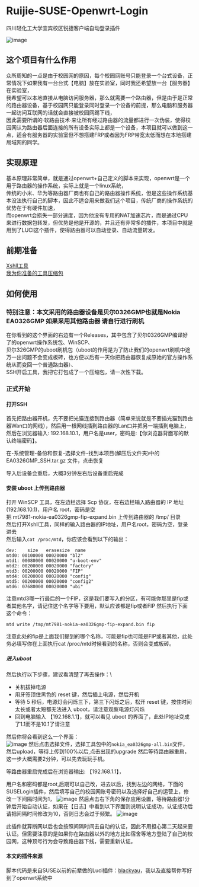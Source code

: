 # Ruijie-SUSE-Openwrt-Login
四川轻化工大学宜宾校区锐捷客户端自动登录插件 

![image](https://github.com/user-attachments/assets/17bdc081-90bf-49cb-a91d-fd00cb5fdc56)


## 这个项目有什么作用

众所周知的一点是由于校园网的原因，每个校园网账号只能登录一个台式设备，正常情况下如果我有一台台式【电脑】放在实验室，同时我还希望放一台【服务器】在实验室，\
我希望可以本地直接从电脑访问服务器，那么就需要一个路由器，但是由于是正常的路由器设备，基于校园网只能登录同时登录一个设备的前提，那么电脑和服务器一起访问互联网的话就会直接被校园网踢下线，\
因此需要所谓的·软路由技术·来让所有经过路由器的流量都进行一次伪装，使得校园网认为路由器后面连接的所有设备实际上都是一个设备，本项目就可以做到这一点，适合有服务器的实验室但不想搭建FRP或者因为FRP带宽太低而想在本地搭建局域网的同学。

## 实现原理

基本原理非常简单，就是通过openwrt+自己定义的脚本来实现，openwrt是一个用于路由器的操作系统，实际上就是一个linux系统，\
传统的小米、华为等路由器厂商也有自己的路由器操作系统，但是这些操作系统基本没法执行自己的脚本，因此不适合用来做我们这个项目，传统厂商的操作系统的优势在于有硬件加速，\
而openwrt会损失一部分速度，因为他没有专用的NAT加速芯片，而是通过CPU来进行数据包转发，但优势是他是开源的，并且还有非常多的插件，本项目中就是用到了LUCI这个插件，使得路由器可以自动登录、自动流量转发。

## 前期准备

[Xshll工具](https://www.xshell.com/zh/free-for-home-school)\
[我为你准备的工具压缩包 ](https://pan.baidu.com/s/19_cwpLHE86uUWZdano5S_w?pwd=szsq)


## 如何使用


### 特别注意：本文采用的路由器设备是贝尔0326GMP也就是Nokia EA0326GMP 如果采用其他路由器 请自行进行刷机

在你看到的这个界面的右边有一个Releases，其中包含了贝尔0326GMP编译好了的openwrt操作系统包、WinSCP、\
贝尔326GMP的uboot刷机包（uboot的作用是为了防止我们的openwrt刷机中途万一出问题不会变成板砖，也方便以后有一天你把路由器恢复成原始的官方操作系统从而变回一个普通路由器）、\
SSH开启工具，我把它打包成了一个压缩包，请一次性下载。

### 正式开始

#### 打开SSH
首先把路由器开机，先不要把光猫连接到路由器（简单来说就是不要插光猫到路由器Wan口的网线），然后用一根网线插到路由器的Lan口并把另一端插到电脑上，然后在浏览器输入: 192.168.10.1，用户名是user，密码是:【你浏览器背面写的默认终端密码】。

在-系统管理-备份和恢复-选择文件-找到本项目(解压后文件夹)中的 EA0326GMP_SSH.tar.gz 文件，点击恢复

导入后设备会重启，大概3分钟左右后设备重启完成

#### 安装 uboot 上传到路由器

打开 WinSCP 工具，在左边栏选择 Scp 协议，在右边栏输入路由器的 IP 地址(192.168.10.1)，用户名 root，密码是空\
把 mt7981-nokia-ea0326gmp-fip-expand.bin 上传到路由器的 /tmp/ 目录 \
然后打开Xshll工具，同样的输入路由器的IP地址，用户名root，密码为空，登录进去\
然后输入`cat /proc/mtd`，你应该会看到以下的输出：
```shell
dev:    size   erasesize  name
mtd0: 00100000 00020000 "bl2"
mtd1: 00080000 00020000 "u-boot-env"
mtd2: 00200000 00020000 "factory"
mtd3: 00200000 00020000 "FIP"
mtd4: 00200000 00020000 "config"
mtd5: 00200000 00020000 "config2"
mtd6: 07680000 00020000 "ubi"
```
注意mtd3哪一行最后的一个FIP，这是我们要写入的分区，有可能你那里是fip或者其他名字，请记住这个名字等下要用，默认应该都是fip或者FIP
然后执行下面这个命令：
```shell
mtd write /tmp/mt7981-nokia-ea0326gmp-fip-expand.bin fip 
```
注意此处的fip是上面我们提到的哪个名称，可能是fip也可能是FIP或者其他，此处务必填写你在上面执行cat /proc/mtd时候看到的名称，否则会变成板砖。
##### 进入uboot
然后执行以下步骤，建议看清楚了再去操作：\
- 关机拔掉电源
- 用牙签顶住黑色的 reset 键，然后插上电源，然后开机
- 等待 5 秒后，电源灯会闪烁三下，第三下闪烁之后，松开 reset 键，按住时间太长或者太短都无法进入 uboot，请注意观察电源灯闪烁
- 回到电脑输入 【192.168.1.1】，就可以看见 uboot 的界面了，此处IP地址变成了1.1而不是10.1了请注意

然后你将会看到这么一个界面：\
![image](https://github.com/user-attachments/assets/d0655870-5006-462a-b245-f9a67e919398)
然后点击选择文件，选择工具包中的`nokia_ea0326gmp-all.bin`文件，然后upload，等待上传到100%以后,点击出现的upgrade 然后等待路由器重启，这一步大概需要2分钟，可以先去玩玩手机。

等路由器重启完成后在浏览器输出: 【192.168.1.1】，

用户名和密码都是root,后期可以自己改，进去以后，找到左边的网络，下面的SUSELogin插件，然后填写自己的校园网账号密码以及选择好自己的运营上，修改一下间隔时间为1，
![image](https://github.com/user-attachments/assets/8572e9f8-fa47-49d4-8e2c-c388bcce76fc)
然后点击右下角的保存应用设置，等待路由器1分钟后开始自动认证，如果在【日志】中看到以下界面则说明认证成功，认证成功后请把间隔时间修改为10，否则日志会过于频繁。
![image](https://github.com/user-attachments/assets/c5df744e-8bfd-41f7-b876-8f5a08df4a8d)

此插件就算断网以后也会按照间隔时间去自动的认证，因此不用担心第二天起来要认证。但需要注意的是如果你在路由器以外的地方比如宿舍等地方登陆了自己的校园网，这种顶号行为会导致路由器下线，需要重新认证。



#### 本文的插件来源 

脚本代码是来自SUSE以前的前辈做的Luci插件：[blackyau](https://github.com/blackyau/luci-app-suselogin)，我以及直接帮你写好到了openwrt系统中

